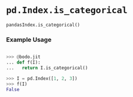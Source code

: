 # `pd.Index.is_categorical`

`pandasIndex.is_categorical()`

### Example Usage

```py

>>> @bodo.jit
... def f(I):
...   return I.is_categorical()

>>> I = pd.Index([1, 2, 3])
>>> f(I)
False
```

